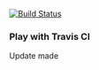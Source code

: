 [![Build Status](https://travis-ci.org/z37371c/play-with-travis.svg?branch=master)](https://travis-ci.org/z37371c/play-with-travis)
### Play with Travis CI
Update made
